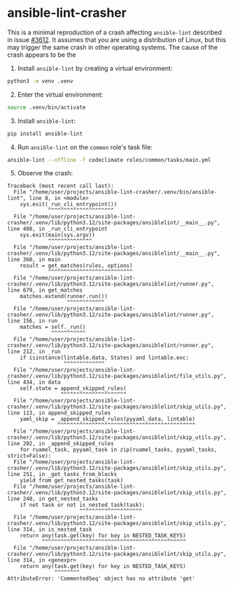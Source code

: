 # ansible-lint-crasher
This is a minimal reproduction of a crash affecting `ansible-lint` described in issue [#3612](https://github.com/ansible/ansible-lint/issues/3612).
It assumes that you are using a distribution of Linux, but this may trigger the same crash in other operating systems.
The cause of the crash appears to be the 

1. Install `ansible-lint` by creating a virtual environment:

```sh
python3 -m venv .venv
```

2. Enter the virtual environment:

```sh
source .venv/bin/activate
```

3. Install `ansible-lint`:

```sh
pip install ansible-lint
```

4. Run `ansible-lint` on the `common` role's task file:

```sh
ansible-lint --offline -f codeclimate roles/common/tasks/main.yml
```

5. Observe the crash:

```raw
Traceback (most recent call last):
  File "/home/user/projects/ansible-lint-crasher/.venv/bin/ansible-lint", line 8, in <module>
    sys.exit(_run_cli_entrypoint())
             ^^^^^^^^^^^^^^^^^^^^^
  File "/home/user/projects/ansible-lint-crasher/.venv/lib/python3.12/site-packages/ansiblelint/__main__.py", line 408, in _run_cli_entrypoint
    sys.exit(main(sys.argv))
             ^^^^^^^^^^^^^^
  File "/home/user/projects/ansible-lint-crasher/.venv/lib/python3.12/site-packages/ansiblelint/__main__.py", line 360, in main
    result = get_matches(rules, options)
             ^^^^^^^^^^^^^^^^^^^^^^^^^^^
  File "/home/user/projects/ansible-lint-crasher/.venv/lib/python3.12/site-packages/ansiblelint/runner.py", line 679, in get_matches
    matches.extend(runner.run())
                   ^^^^^^^^^^^^
  File "/home/user/projects/ansible-lint-crasher/.venv/lib/python3.12/site-packages/ansiblelint/runner.py", line 156, in run
    matches = self._run()
              ^^^^^^^^^^^
  File "/home/user/projects/ansible-lint-crasher/.venv/lib/python3.12/site-packages/ansiblelint/runner.py", line 212, in _run
    if isinstance(lintable.data, States) and lintable.exc:
                  ^^^^^^^^^^^^^
  File "/home/user/projects/ansible-lint-crasher/.venv/lib/python3.12/site-packages/ansiblelint/file_utils.py", line 434, in data
    self.state = append_skipped_rules(
                 ^^^^^^^^^^^^^^^^^^^^^
  File "/home/user/projects/ansible-lint-crasher/.venv/lib/python3.12/site-packages/ansiblelint/skip_utils.py", line 113, in append_skipped_rules
    yaml_skip = _append_skipped_rules(pyyaml_data, lintable)
                ^^^^^^^^^^^^^^^^^^^^^^^^^^^^^^^^^^^^^^^^^^^^
  File "/home/user/projects/ansible-lint-crasher/.venv/lib/python3.12/site-packages/ansiblelint/skip_utils.py", line 202, in _append_skipped_rules
    for ruamel_task, pyyaml_task in zip(ruamel_tasks, pyyaml_tasks, strict=False):
  File "/home/user/projects/ansible-lint-crasher/.venv/lib/python3.12/site-packages/ansiblelint/skip_utils.py", line 251, in _get_tasks_from_blocks
    yield from get_nested_tasks(task)
  File "/home/user/projects/ansible-lint-crasher/.venv/lib/python3.12/site-packages/ansiblelint/skip_utils.py", line 240, in get_nested_tasks
    if not task or not is_nested_task(task):
                       ^^^^^^^^^^^^^^^^^^^^
  File "/home/user/projects/ansible-lint-crasher/.venv/lib/python3.12/site-packages/ansiblelint/skip_utils.py", line 314, in is_nested_task
    return any(task.get(key) for key in NESTED_TASK_KEYS)
           ^^^^^^^^^^^^^^^^^^^^^^^^^^^^^^^^^^^^^^^^^^^^^^
  File "/home/user/projects/ansible-lint-crasher/.venv/lib/python3.12/site-packages/ansiblelint/skip_utils.py", line 314, in <genexpr>
    return any(task.get(key) for key in NESTED_TASK_KEYS)
               ^^^^^^^^
AttributeError: 'CommentedSeq' object has no attribute 'get'
```

